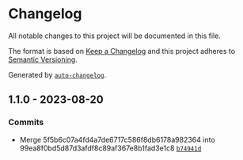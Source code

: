# Changelog

All notable changes to this project will be documented in this file.

The format is based on [Keep a Changelog](https://keepachangelog.com/en/1.0.0/)
and this project adheres to [Semantic Versioning](https://semver.org/spec/v2.0.0.html).

Generated by [`auto-changelog`](https://github.com/CookPete/auto-changelog).

## 1.1.0 - 2023-08-20

### Commits

- Merge 5f5b6c07a4fd4a7de6717c586f8db6178a982364 into 99ea8f0bd5d87d3afdf8c89af367e8b1fad3e1c8 [`b74941d`](https://github.com/rohit1901/ts-raw-utils/commit/b74941d06aefb71e778369ad5c5bc21ed29b951f)
